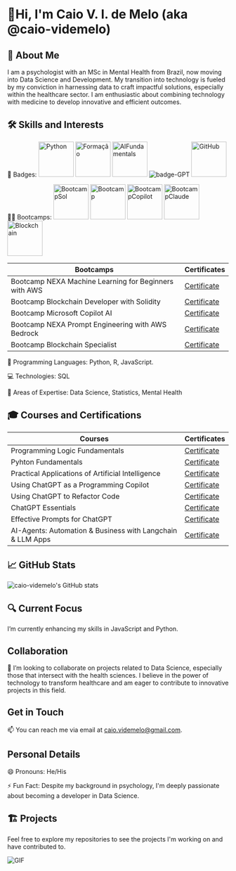 # 👋Hi, I'm Caio V. I. de Melo (aka @caio-videmelo)

## 👨 About Me

I am a psychologist with an MSc in Mental Health from Brazil, now moving into Data Science and Development. My transition into technology is fueled by my conviction in harnessing data to craft impactful solutions, especially within the healthcare sector. I am enthusiastic about combining technology with medicine to develop innovative and efficient outcomes.

## 🛠️ Skills and Interests

🏅 Badges: <img src="https://github.com/user-attachments/assets/cc6fcf32-43ec-45f0-930d-b3aa7a0b99af" alt="Python" width="80"/> <img src="https://github.com/user-attachments/assets/00633ebd-6553-47e4-ad04-9f770296887f" alt="Formação" width="80"/> <img src="https://github.com/user-attachments/assets/dcebc840-080e-4f14-975d-fca19b6c0276" alt="AIFundamentals" width="80"/> ![badge-GPT](https://github.com/user-attachments/assets/bd4b4a71-6a20-48e5-9649-f715eae614f3) <img src="https://github.com/user-attachments/assets/15b45cca-dee4-4ce7-b5cf-e88bdbf39960" alt="GitHub" width="80"/> 

🏋️‍♂️ Bootcamps: <img src="https://github.com/user-attachments/assets/09dcc8ae-d818-44f1-b432-db4ef9169294" alt="BootcampSol" width="80"/>
<img src= "https://github.com/user-attachments/assets/9c2ee0db-d449-4abe-aae7-c46dd337ffe8" alt="Bootcamp" width="80"/> <img src="https://github.com/user-attachments/assets/e547acdb-085a-4eca-a48c-3e474dbf93e5" alt= "BootcampCopilot" width="80"/> <img src="https://github.com/user-attachments/assets/0f9840d4-e11e-4327-a2b7-da8bcfaf6c3b" alt="BootcampClaude" width="80"/> <img src="![Blockchain](https://github.com/user-attachments/assets/a1209e47-272a-40ec-9a1d-b16348d16027)" alt="Blockchain" width="80"/>


| Bootcamps                                               | Certificates                                                                                    |
|---------------------------------------------------------|-------------------------------------------------------------------------------------------------|
| Bootcamp NEXA Machine Learning for Beginners with AWS   | [Certificate](https://hermes.dio.me/certificates/M3T61YXK.pdf)                                 |
| Bootcamp Blockchain Developer with Solidity             | [Certificate](https://hermes.dio.me/certificates/cover/YF2EL86C.jpg)                           |
| Bootcamp Microsoft Copilot AI                           | [Certificate](https://github.com/user-attachments/assets/f07daf02-e426-4518-a8e7-327cfb4c8453) |
| Bootcamp NEXA Prompt Engineering with AWS Bedrock       | [Certificate](https://hermes.dio.me/certificates/cover/SANXEJ8P.jpg)                           |
| Bootcamp Blockchain Specialist                          | [Certificate](https://github.com/user-attachments/files/17063049/Certificado_Blockchain.pdf)   |


📜 Programming Languages: Python, R, JavaScript.

💻 Technologies: SQL

📜 Areas of Expertise: Data Science, Statistics, Mental Health

## 🎓 Courses and Certifications

| Courses                                               | Certificates                                                                                       |
|-------------------------------------------------------|----------------------------------------------------------------------------------------------------|
| Programming Logic Fundamentals                        | [Certificate](https://hermes.dio.me/certificates/cover/IKZWS7UF.jpg)                               |
| Pyhton Fundamentals                                   | [Certificate](https://hermes.dio.me/certificates/cover/WOVOZIPX.jpg)                               |
| Practical Applications of Artificial Intelligence     | [Certificate](https://hermes.dio.me/certificates/cover/PSAOKYWW.jpg)                               |
| Using ChatGPT as a Programming Copilot                | [Certificate](https://hermes.dio.me/certificates/cover/VTDQ3DSN.jpg)                               |
| Using ChatGPT to Refactor Code                        | [Certificate](https://hermes.dio.me/certificates/cover/Q6UFDRJT.jpg)                               |
| ChatGPT Essentials                                    | [Certificate](https://hermes.dio.me/certificates/cover/X7MNPJHM.jpg)                               |
| Effective Prompts for ChatGPT                         | [Certificate](https://hermes.dio.me/certificates/cover/JR70LQWJ.jpg)                               |
| AI-Agents: Automation & Business with Langchain & LLM Apps | [Certificate](https://github.com/user-attachments/assets/e3d04cc9-2733-4039-b6f8-28cafc2a7ac9)|

## 📈 GitHub Stats

![caio-videmelo's GitHub stats](https://github-readme-stats.vercel.app/api?username=caio-videmelo&show_icons=true&theme=transparent)

## 🔍 Current Focus

I’m currently enhancing my skills in JavaScript and Python.

## Collaboration

💞️ I’m looking to collaborate on projects related to Data Science, especially those that intersect with the health sciences. I believe in the power of technology to transform healthcare and am eager to contribute to innovative projects in this field.

## Get in Touch

📫 You can reach me via email at caio.videmelo@gmail.com.

## Personal Details

😄 Pronouns: He/His

⚡ Fun Fact: Despite my background in psychology, I'm deeply passionate about becoming a developer in Data Science.

## 🏗️ Projects

Feel free to explore my repositories to see the projects I'm working on and have contributed to.

![GIF](https://github.com/user-attachments/assets/7f02b211-30ba-4b76-8255-3f2233303229)
